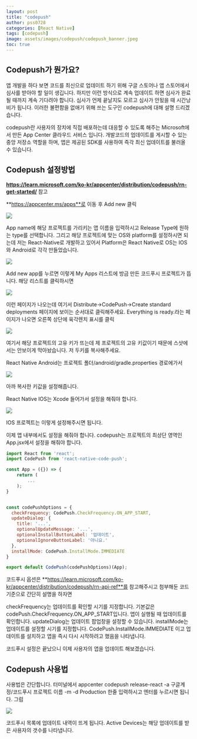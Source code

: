 ```yaml
---
layout: post
title: "codepush"
author: pss0728
categories: [React Native]
tags: [codepush]
image: assets/images/codepush/codepush_banner.jpeg
toc: true
---
```


## Codepush가 뭔가요?

앱 개발을 하다 보면 코드를 최신으로 업데이트 하기 위해 구글 스토어나 앱 스토어에서 심사를 받아야 할 일이 생깁니다.
하지만 이런 방식으로 계속 업데이트 하면 심사가 완료될 때까지 계속 기다려야 합니다. 심사가 언제 끝날지도 모르고 심사가 안됬을 때 시간낭비가 됩니다.
이러한 불편함을 없애기 위해 쓰는 도구인 codepush에 대해 설명 드리겠습니다.

codepush란 사용자의 장치에 직접 배포하는데 대응할 수 있도록 해주는 Microsoft에서 만든 App Center 클라우드 서비스 입니다. 
개발코드의 업데이트를 게시할 수 있는 중앙 저장소 역할을 하며, 앱은 제공된 SDK를 사용하여 즉각 최신 업데이트를 불러올 수 있습니다.


## Codepush 설정방법

**https://learn.microsoft.com/ko-kr/appcenter/distribution/codepush/rn-get-started/** 참고

**https://appcenter.ms/apps**로 이동 후 Add new 클릭

![](/assets/images/codepush/addnewapp.png)

App name에 해당 프로젝트를 가리키는 앱 이름을 입력하시고 Release Type에 원하는 type를 선택합니다. 그리고 해당 프로젝트에 맞는 OS와 platform를 설정하시면 되는데 저는 React-Native로 개발하고 있어서
Platform은 React Native로 OS는 IOS와 Android로 각각 만들었습니다.

![](/assets/images/codepush/codepush_ios.png)

Add new app를 누르면 이렇게 My Apps 리스트에 방금 만든 코드푸시 프로젝트가 뜹니다. 해당 리스트를 클릭하시면 

![](/assets/images/codepush/codepush_page.png)

이런 페이지가 나오는데 여기서 Distribute->CodePush->Create standard deployments 페이지에 보이는 순서대로 클릭해주세요.
Everything is ready.라는 페이지가 나오면 오른쪽 상단에 육각렌치 표시를 클릭

![](/assets/images/codepush/codepush_key.png)

여기서 해당 프로젝트의 고유 키가 뜨는데 제 프로젝트의 고유 키값이기 때문에 스샷에서는 안보이게 막아놨습니다.
저 두키를 복사해주세요.

React Native Android는 프로젝트 폴더/android/gradle.properties 경로에가서

![](/assets/images/codepush/codepush_aoskeysetting.png)

아까 복사한 키값을 설정해줍니다.

React Native IOS는 Xcode 들어가서 설정을 해줘야 합니다.

![](/assets/images/codepush/codepush_ioskeysetting.png)

IOS 프로젝트는 이렇게 설정해주시면 됩니다.

이제 앱 내부에서도 설정을 해줘야 합니다.
codepush는 프로젝트의 최상단 영역인 App.jsx에서 설정을 해줘야 합니다.

```jsx
import React from 'react';
import CodePush from 'react-native-code-push';

const App = ({}) => {
	return (
		...
	);
}


const codePushOptions = {
  checkFrequency: CodePush.CheckFrequency.ON_APP_START,
  updateDialog: { 
    title: '...', 
    optionalUpdateMessage: '...', 
    optionalInstallButtonLabel: '업데이트', 
    optionalIgnoreButtonLabel: '아니요.' 
  },
  installMode: CodePush.InstallMode.IMMEDIATE 
}

export default CodePush(codePushOptions)(App);
``` 

코드푸시 옵션은 **https://learn.microsoft.com/ko-kr/appcenter/distribution/codepush/rn-api-ref**를 참고해주시고
첨부해둔 코드 기준으로 간단히 설명을 하자면

checkFrequency는 업데이트를 확인할 시기를 지정합니다. 기본값은 codePush.CheckFrequency.ON_APP_START입니다. 앱이 실행될 때 업데이트를 확인합니다.
updateDialog는 업데이트 팝업창을 설정할 수 있습니다. 
installMode는 업데이트를 설정할 시기를 지정합니다. CodePush.InstallMode.IMMEDIATE 이고 업데이트를 설치하고 앱을 즉시 다시 시작하려고 했음을 나타냅니다.

코드푸시 설정은 끝났으니 이제 사용자의 앱을 업데이트 해보겠습니다.

## Codepush 사용법 

사용법은 간단합니다. 터미널에서 appcenter codepush release-react -a 구글계정/코드푸시 프로젝트 이름 -m -d Production 한줄 입력하시고 엔터를 누르시면 됩니다.
그럼 

![](/assets/images/codepush/codepush_list.png)

코드푸시 목록에 업데이트 내역이 뜨게 됩니다. Active Devices는 해당 업데이트를 받은 사용자의 갯수를 나타냅니다.



